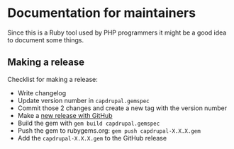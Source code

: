 # Documentation for maintainers

Since this is a Ruby tool used by PHP programmers it might be a good idea to document
some things. 

## Making a release

Checklist for making a release: 

- Write changelog 
- Update version number in `capdrupal.gemspec`
- Commit those 2 changes and create a new tag with the version number
- Make a [new release with GitHub](https://github.com/antistatique/capdrupal/releases/new)
- Build the gem with `gem build capdrupal.gemspec`
- Push the gem to rubygems.org: `gem push capdrupal-X.X.X.gem` 
- Add the `capdrupal-X.X.X.gem` to the GitHub release 

